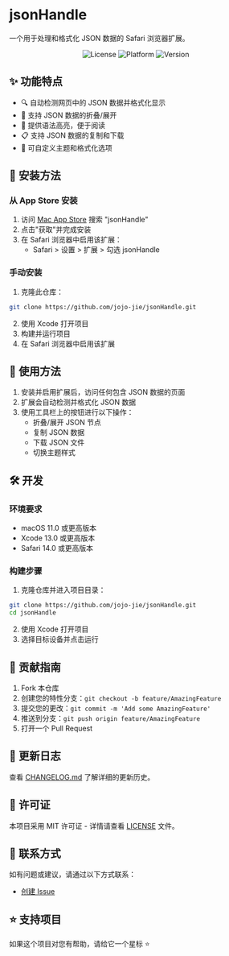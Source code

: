 # jsonHandle

一个用于处理和格式化 JSON 数据的 Safari 浏览器扩展。

<div align="center">

  
  <!-- 添加项目状态徽章 -->
  ![License](https://img.shields.io/badge/license-MIT-blue.svg)
  ![Platform](https://img.shields.io/badge/platform-Safari-orange.svg)
  ![Version](https://img.shields.io/badge/version-1.0.0-green.svg)
</div>

## ✨ 功能特点

- 🔍 自动检测网页中的 JSON 数据并格式化显示
- 🌲 支持 JSON 数据的折叠/展开
- 🎨 提供语法高亮，便于阅读
- 📋 支持 JSON 数据的复制和下载
- 🎯 可自定义主题和格式化选项



## 🚀 安装方法

### 从 App Store 安装

1. 访问 [Mac App Store](https://apps.apple.com/) 搜索 "jsonHandle"
2. 点击"获取"并完成安装
3. 在 Safari 浏览器中启用该扩展：
   - Safari > 设置 > 扩展 > 勾选 jsonHandle

### 手动安装

1. 克隆此仓库：
```bash
git clone https://github.com/jojo-jie/jsonHandle.git
```
2. 使用 Xcode 打开项目
3. 构建并运行项目
4. 在 Safari 浏览器中启用该扩展

## 📖 使用方法

1. 安装并启用扩展后，访问任何包含 JSON 数据的页面
2. 扩展会自动检测并格式化 JSON 数据
3. 使用工具栏上的按钮进行以下操作：
   - 折叠/展开 JSON 节点
   - 复制 JSON 数据
   - 下载 JSON 文件
   - 切换主题样式

## 🛠️ 开发

### 环境要求

- macOS 11.0 或更高版本
- Xcode 13.0 或更高版本
- Safari 14.0 或更高版本

### 构建步骤

1. 克隆仓库并进入项目目录：
```bash
git clone https://github.com/jojo-jie/jsonHandle.git
cd jsonHandle
```
2. 使用 Xcode 打开项目
3. 选择目标设备并点击运行

## 🤝 贡献指南

1. Fork 本仓库
2. 创建您的特性分支：`git checkout -b feature/AmazingFeature`
3. 提交您的更改：`git commit -m 'Add some AmazingFeature'`
4. 推送到分支：`git push origin feature/AmazingFeature`
5. 打开一个 Pull Request

## 📝 更新日志

查看 [CHANGELOG.md](CHANGELOG.md) 了解详细的更新历史。

## 📄 许可证

本项目采用 MIT 许可证 - 详情请查看 [LICENSE](LICENSE) 文件。

## 💬 联系方式

如有问题或建议，请通过以下方式联系：

- [创建 Issue](https://github.com/jojo-jie/jsonHandle/issues)

## ⭐ 支持项目

如果这个项目对您有帮助，请给它一个星标 ⭐️
